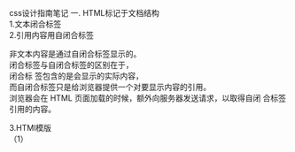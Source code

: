 
css设计指南笔记
一. HTML标记于文档结构  
1.文本闭合标签  
2.引用内容用自闭合标签  

非文本内容是通过自闭合标签显示的。  
闭合标签与自闭合标签的区别在于，  
闭合标 签包含的是会显示的实际内容，  
而自闭合标签只是给浏览器提供一个对要显示内容的引用。  
浏览器会在 HTML 页面加载的时候，额外向服务器发送请求，以取得自闭 合标签引用的内容。  

3.HTMl模版  
（1）<title><title>  
  搜索引擎会给<title>标签中的文字内容赋予很高的权重。  
  而且这些文字也会作为网页标题出 现在搜索结果列表中。  
  一定要让这些文字简洁明确，而且包含目标读者在搜索你的网页内容时会使用的关键词。  
  
二.css工作原理
